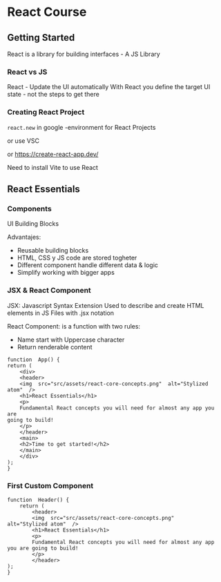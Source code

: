 # React Course

## Getting Started

React is a library for building interfaces - A JS Library

### React vs JS

React - Update the UI automatically
With React you define the target UI state - not the steps to get there

### Creating React Project

`react.new` in google -environment for React Projects

or use VSC 

or https://create-react-app.dev/

Need to install Vite to use React

## React Essentials

### Components

UI Building Blocks

Advantajes:

 - Reusable building blocks
 - HTML, CSS y JS code are stored togheter
 - Different component handle different data & logic
 - Simplify working with bigger apps

### JSX & React Component

JSX: Javascript Syntax Extension
Used to describe and create HTML elements in JS
Files with .jsx notation

React Component: is a function with two rules:

 - Name start with Uppercase character
 - Return renderable content

````
function  App() {
return (
	<div>
	<header>
	<img  src="src/assets/react-core-concepts.png"  alt="Stylized atom"  />
	<h1>React Essentials</h1>
	<p>
	Fundamental React concepts you will need for almost any app you are
going to build!
	</p>
	</header>
	<main>
	<h2>Time to get started!</h2>
	</main>
	</div>
);
}
````

### First Custom Component

````
function  Header() {
	return (
		<header>
		<img  src="src/assets/react-core-concepts.png"  		alt="Stylized atom"  />
		<h1>React Essentials</h1>
		<p>
		Fundamental React concepts you will need for almost any app you are going to build!
		</p>
		</header>
);
}
````
<!--stackedit_data:
eyJoaXN0b3J5IjpbLTI1MTM3MjQ2OSwyMTQ1Njc1MDc5LDE5Mz
M1MTI3OTksLTkxODYxNjAwMiw5NDY1MjM4NDUsLTE5MzQyMTI2
OTYsMTQ2MjMyMDg0NCwtNTgyMTc4NTc3LC0xNzIxMDU1NTIwLC
02MjgzNzkwMjYsLTk5NDY4MDI0Nl19
-->
